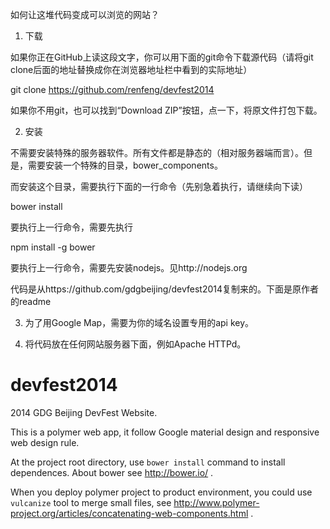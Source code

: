 如何让这堆代码变成可以浏览的网站？

1. 下载

 如果你正在GitHub上读这段文字，你可以用下面的git命令下载源代码（请将git clone后面的地址替换成你在浏览器地址栏中看到的实际地址）

 git clone https://github.com/renfeng/devfest2014

 如果你不用git，也可以找到“Download ZIP”按钮，点一下，将原文件打包下载。

2. 安装

 不需要安装特殊的服务器软件。所有文件都是静态的（相对服务器端而言）。但是，需要安装一个特殊的目录，bower_components。

 而安装这个目录，需要执行下面的一行命令（先别急着执行，请继续向下读）

 bower install

 要执行上一行命令，需要先执行

 npm install -g bower

 要执行上一行命令，需要先安装nodejs。见http://nodejs.org

 代码是从https://github.com/gdgbeijing/devfest2014复制来的。下面是原作者的readme

3. 为了用Google Map，需要为你的域名设置专用的api key。

4. 将代码放在任何网站服务器下面，例如Apache HTTPd。

devfest2014
===========

2014 GDG Beijing DevFest Website.

This is a polymer web app, it follow Google material design and responsive web design rule.

At the project root directory, use <code>bower install</code> command to install dependences. About bower see http://bower.io/ .

When you deploy polymer project to product environment, you could use <code>vulcanize</code> tool to merge small files, see http://www.polymer-project.org/articles/concatenating-web-components.html .
